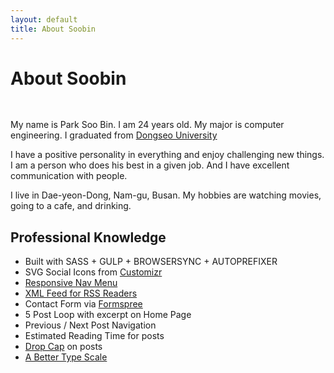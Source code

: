 ```yaml
---
layout: default
title: About Soobin
---
```


<div class="post">
	<h1 class="pageTitle">About Soobin</h1>
	<img src="{{ '/assets/img/soobin1.jpg' | prepend: site.baseurl }}" style="display:block; margin: auto; margin-bottom:30px;" alt="">
	<p class="intro">My name is Park Soo Bin. I am 24 years old. My major is computer engineering. I graduated from <a href="http://www.dongseo.ac.kr/">Dongseo University</a> </p>
	<p>I have a positive personality in everything and enjoy challenging new things. I am a person who does his best in a given job. And I have excellent communication with people.  </p>
	<p>I live in Dae-yeon-Dong, Nam-gu, Busan. My hobbies are watching movies, going to a cafe, and drinking.</p>
	<h2>Professional Knowledge</h2>
	<ul>
		<li>Built with SASS + GULP + BROWSERSYNC + AUTOPREFIXER</li>
  		<li>SVG Social Icons from <a href="http://customizr.net/icons/">Customizr</a></li>
  		<li><a href="http://responsive-nav.com/">Responsive Nav Menu</a></li>
  		<li><a href="https://github.com/snaptortoise/jekyll-rss-feeds">XML Feed for RSS Readers</a></li>
  		<li>Contact Form via <a href="http://formspree.io/">Formspree</a></li>
      <li>5 Post Loop with excerpt on Home Page</li>
  		<li>Previous / Next Post Navigation</li>
      <li>Estimated Reading Time for posts</li>
  		<li><a href="https://github.com/adobe-webplatform/dropcap.js">Drop Cap</a> on posts</li>
  		<li><a href="http://typecast.com/blog/a-more-modern-scale-for-web-typography">A Better Type Scale</a></li>
  	</ul>
</div>

